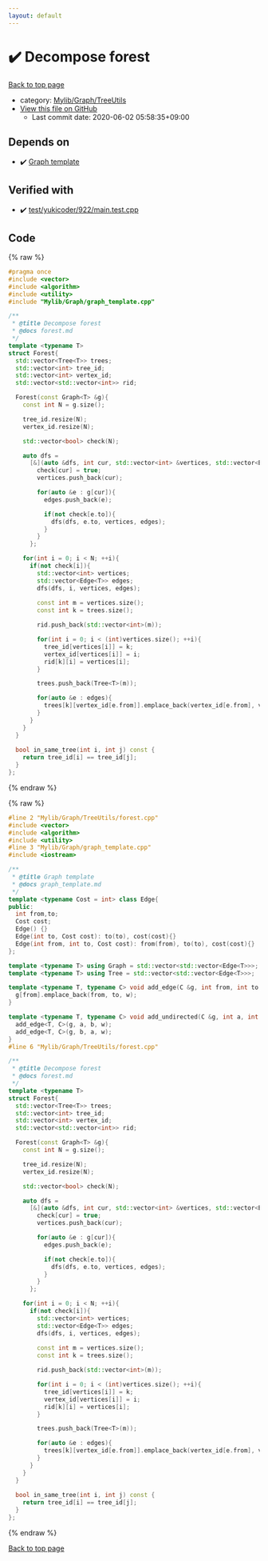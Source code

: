 ```yaml
---
layout: default
---
```


<!-- mathjax config similar to math.stackexchange -->
<script type="text/javascript" async
  src="https://cdnjs.cloudflare.com/ajax/libs/mathjax/2.7.5/MathJax.js?config=TeX-MML-AM_CHTML">
</script>
<script type="text/x-mathjax-config">
  MathJax.Hub.Config({
    TeX: { equationNumbers: { autoNumber: "AMS" }},
    tex2jax: {
      inlineMath: [ ['$','$'] ],
      processEscapes: true
    },
    "HTML-CSS": { matchFontHeight: false },
    displayAlign: "left",
    displayIndent: "2em"
  });
</script>

<script type="text/javascript" src="https://cdnjs.cloudflare.com/ajax/libs/jquery/3.4.1/jquery.min.js"></script>
<script src="https://cdn.jsdelivr.net/npm/jquery-balloon-js@1.1.2/jquery.balloon.min.js" integrity="sha256-ZEYs9VrgAeNuPvs15E39OsyOJaIkXEEt10fzxJ20+2I=" crossorigin="anonymous"></script>
<script type="text/javascript" src="../../../../assets/js/copy-button.js"></script>
<link rel="stylesheet" href="../../../../assets/css/copy-button.css" />


# :heavy_check_mark: Decompose forest

<a href="../../../../index.html">Back to top page</a>

* category: <a href="../../../../index.html#a41ea9974466d4f509bcbf59f2ee921e">Mylib/Graph/TreeUtils</a>
* <a href="{{ site.github.repository_url }}/blob/master/Mylib/Graph/TreeUtils/forest.cpp">View this file on GitHub</a>
    - Last commit date: 2020-06-02 05:58:35+09:00




## Depends on

* :heavy_check_mark: <a href="../graph_template.cpp.html">Graph template</a>


## Verified with

* :heavy_check_mark: <a href="../../../../verify/test/yukicoder/922/main.test.cpp.html">test/yukicoder/922/main.test.cpp</a>


## Code

<a id="unbundled"></a>
{% raw %}
```cpp
#pragma once
#include <vector>
#include <algorithm>
#include <utility>
#include "Mylib/Graph/graph_template.cpp"

/**
 * @title Decompose forest
 * @docs forest.md
 */
template <typename T>
struct Forest{
  std::vector<Tree<T>> trees;
  std::vector<int> tree_id;
  std::vector<int> vertex_id;
  std::vector<std::vector<int>> rid;

  Forest(const Graph<T> &g){
    const int N = g.size();

    tree_id.resize(N);
    vertex_id.resize(N);

    std::vector<bool> check(N);

    auto dfs =
      [&](auto &dfs, int cur, std::vector<int> &vertices, std::vector<Edge<T>> &edges) -> void{
        check[cur] = true;
        vertices.push_back(cur);

        for(auto &e : g[cur]){
          edges.push_back(e);

          if(not check[e.to]){
            dfs(dfs, e.to, vertices, edges);
          }
        }
      };

    for(int i = 0; i < N; ++i){
      if(not check[i]){
        std::vector<int> vertices;
        std::vector<Edge<T>> edges;
        dfs(dfs, i, vertices, edges);
        
        const int m = vertices.size(); 
        const int k = trees.size();

        rid.push_back(std::vector<int>(m));

        for(int i = 0; i < (int)vertices.size(); ++i){
          tree_id[vertices[i]] = k;
          vertex_id[vertices[i]] = i;
          rid[k][i] = vertices[i];
        }

        trees.push_back(Tree<T>(m));

        for(auto &e : edges){
          trees[k][vertex_id[e.from]].emplace_back(vertex_id[e.from], vertex_id[e.to], e.cost);
        }
      }
    }
  }
  
  bool in_same_tree(int i, int j) const {
    return tree_id[i] == tree_id[j];
  }
};

```
{% endraw %}

<a id="bundled"></a>
{% raw %}
```cpp
#line 2 "Mylib/Graph/TreeUtils/forest.cpp"
#include <vector>
#include <algorithm>
#include <utility>
#line 3 "Mylib/Graph/graph_template.cpp"
#include <iostream>

/**
 * @title Graph template
 * @docs graph_template.md
 */
template <typename Cost = int> class Edge{
public:
  int from,to;
  Cost cost;
  Edge() {}
  Edge(int to, Cost cost): to(to), cost(cost){}
  Edge(int from, int to, Cost cost): from(from), to(to), cost(cost){}
};

template <typename T> using Graph = std::vector<std::vector<Edge<T>>>;
template <typename T> using Tree = std::vector<std::vector<Edge<T>>>;

template <typename T, typename C> void add_edge(C &g, int from, int to, T w = 1){
  g[from].emplace_back(from, to, w);
}

template <typename T, typename C> void add_undirected(C &g, int a, int b, T w = 1){
  add_edge<T, C>(g, a, b, w);
  add_edge<T, C>(g, b, a, w);
}
#line 6 "Mylib/Graph/TreeUtils/forest.cpp"

/**
 * @title Decompose forest
 * @docs forest.md
 */
template <typename T>
struct Forest{
  std::vector<Tree<T>> trees;
  std::vector<int> tree_id;
  std::vector<int> vertex_id;
  std::vector<std::vector<int>> rid;

  Forest(const Graph<T> &g){
    const int N = g.size();

    tree_id.resize(N);
    vertex_id.resize(N);

    std::vector<bool> check(N);

    auto dfs =
      [&](auto &dfs, int cur, std::vector<int> &vertices, std::vector<Edge<T>> &edges) -> void{
        check[cur] = true;
        vertices.push_back(cur);

        for(auto &e : g[cur]){
          edges.push_back(e);

          if(not check[e.to]){
            dfs(dfs, e.to, vertices, edges);
          }
        }
      };

    for(int i = 0; i < N; ++i){
      if(not check[i]){
        std::vector<int> vertices;
        std::vector<Edge<T>> edges;
        dfs(dfs, i, vertices, edges);
        
        const int m = vertices.size(); 
        const int k = trees.size();

        rid.push_back(std::vector<int>(m));

        for(int i = 0; i < (int)vertices.size(); ++i){
          tree_id[vertices[i]] = k;
          vertex_id[vertices[i]] = i;
          rid[k][i] = vertices[i];
        }

        trees.push_back(Tree<T>(m));

        for(auto &e : edges){
          trees[k][vertex_id[e.from]].emplace_back(vertex_id[e.from], vertex_id[e.to], e.cost);
        }
      }
    }
  }
  
  bool in_same_tree(int i, int j) const {
    return tree_id[i] == tree_id[j];
  }
};

```
{% endraw %}

<a href="../../../../index.html">Back to top page</a>

